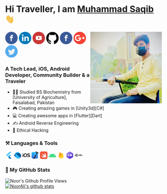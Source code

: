 <h1>Hi Traveller, I am <a href="https://www.fb.com/iTMasterOfficial/">Muhammad Saqib</a><img src="https://raw.githubusercontent.com/ABSphreak/ABSphreak/master/gifs/Hi.gif" width="30px" height="30px"></h1>
<img align='right' src="https://github.com/iTMaster228/iTMaster228/blob/master/dp.png" width="230" />

<a href="https://www.instagram.com/i___am___saqib"><img src="https://github.com/iTMaster228/iTMaster228/blob/main/logos/facebook.png" width="40" /></a>
<a href="https://www.linkedin.com/in/iTMaster228"><img src="https://github.com/iTMaster228/iTMaster228/blob/master/logos/linkedin.png" width="40" /></a>
<a href="https://youtube.com/@pakflutterdev"><img src="https://github.com/iTMaster228/iTMaster228/blob/master/logos/youtube-logo.png" width="40" /></a>
<a href="https://github.com/iTMaster228"><img src="https://github.com/iTMaster228/iTMaster228/blob/master/logos/github-logo.png" width="40" /></a>
<a href="https://www.facebook.com/itmasterofficial/"><img src="https://github.com/iTMaster228/iTMaster228/blob/master/logos/facebook.png" width="40" /></a>
<a href="mailto:itsaqib228@gmail.com"><img src="https://github.com/iTMaster228/iTMaster228/blob/master/logos/google-plus.png" width="40" /></a>
<a href="https://twitter.com/iTMaster228"><img src="https://github.com/iTMaster228/iTMaster228/blob/master/logos/twitter.png" width="40" /></a>

### A Tech Lead, iOS, Android Developer, Community Builder & a Traveler
- 🙋‍♂️ Studied BS Biochemistry from [University of Agriculture], Faisalabad, Pakistan
- 🎮 Creating amazing games in [Unity3d][C#]
- 💻 Creating awesome apps in [Flutter][Dart]
- ✍️ Android Reverse Engineering 
- 📝 Ethical Hacking

### ⚒️ Languages & Tools

<code><img width=24px src="https://raw.githubusercontent.com/github/explore/80688e429a7d4ef2fca1e82350fe8e3517d3494d/topics/flutter/flutter.png"></code>
<code><img width=24px src="https://raw.githubusercontent.com/github/explore/80688e429a7d4ef2fca1e82350fe8e3517d3494d/topics/dart/dart.png"></code>
<code><img width=24px src="https://raw.githubusercontent.com/github/explore/80688e429a7d4ef2fca1e82350fe8e3517d3494d/topics/ios/ios.png"></code>
<code><img width=24px src="https://raw.githubusercontent.com/github/explore/80688e429a7d4ef2fca1e82350fe8e3517d3494d/topics/xcode/xcode.png"></code>
<code><img width=24px src="https://raw.githubusercontent.com/github/explore/80688e429a7d4ef2fca1e82350fe8e3517d3494d/topics/swift/swift.png"></code>
<code><img width=24px src="https://raw.githubusercontent.com/github/explore/80688e429a7d4ef2fca1e82350fe8e3517d3494d/topics/android/android.png"></code>
<code><img width=24px src="https://raw.githubusercontent.com/github/explore/80688e429a7d4ef2fca1e82350fe8e3517d3494d/topics/firebase/firebase.png"></code>
<code><img width=24px src="https://raw.githubusercontent.com/github/explore/80688e429a7d4ef2fca1e82350fe8e3517d3494d/topics/csharp/csharp.png"></code>
<code><img width=24px src="https://raw.githubusercontent.com/github/explore/80688e429a7d4ef2fca1e82350fe8e3517d3494d/topics/unity/unity.png"></code>

### 📝 My GitHub Stats 

![Noor's Github Profile Views](https://komarev.com/ghpvc/?username=itmaster228&color=blueviolet)
<br/>
[![NoorAli's github stats](https://github-readme-stats.vercel.app/api?username=itmaster228&theme=gotham)](https://github.com/iTMaster228/github-readme-stats)
